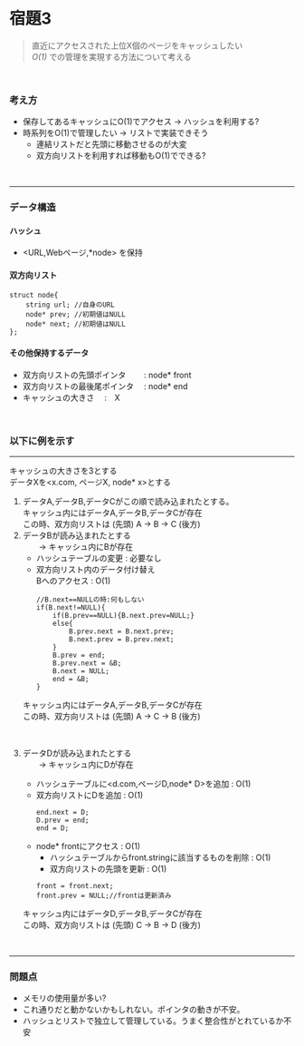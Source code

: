 # 宿題3
> 直近にアクセスされた上位X個のページをキャッシュしたい  
> _O(1)_ での管理を実現する方法について考える

<br />

### 考え方
- 保存してあるキャッシュにO(1)でアクセス -> ハッシュを利用する?
- 時系列をO(1)で管理したい -> リストで実装できそう
  - 連結リストだと先頭に移動させるのが大変
  - 双方向リストを利用すれば移動もO(1)でできる?

<br />

***
### データ構造
#### ハッシュ
- <URL,Webページ,*node> を保持

#### 双方向リスト
```
struct node{
    string url; //自身のURL
    node* prev; //初期値はNULL
    node* next; //初期値はNULL
};
```
#### その他保持するデータ
- 双方向リストの先頭ポインタ　 　: node* front
- 双方向リストの最後尾ポインタ　 : node* end
- キャッシュの大きさ 　:　X

<br />

### 以下に例を示す
***
キャッシュの大きさを3とする  
データXを<x.com, ページX, node* x>とする

1. データA,データB,データCがこの順で読み込まれたとする。  
   キャッシュ内にはデータA,データB,データCが存在  
この時、双方向リストは
(先頭) A -> B -> C (後方)
2. データBが読み込まれたとする  
     　　-> キャッシュ内にBが存在 
    - ハッシュテーブルの変更 : 必要なし
    - 双方向リスト内のデータ付け替え  
        Bへのアクセス : O(1)
        ```
        //B.next==NULLの時:何もしない
        if(B.next!=NULL){
            if(B.prev==NULL){B.next.prev=NULL;}
            else{
                B.prev.next = B.next.prev;
                B.next.prev = B.prev.next;
            }
            B.prev = end;
            B.prev.next = &B;
            B.next = NULL;
            end = &B;
        }
        ```
    キャッシュ内にはデータA,データB,データCが存在  
    この時、双方向リストは (先頭) A -> C -> B (後方)

<br />

3. データDが読み込まれたとする  
     　　-> キャッシュ内にDが存在 
    - ハッシュテーブルに<d.com,ページD,node* D>を追加 : O(1)
    - 双方向リストにDを追加 : O(1)
        ```
        end.next = D;
        D.prev = end;
        end = D;
        ```
    - node* frontにアクセス : O(1)  
      - ハッシュテーブルからfront.stringに該当するものを削除 : O(1)  
       - 双方向リストの先頭を更新 : O(1)
        ```
        front = front.next;
        front.prev = NULL;//frontは更新済み
        ```


    キャッシュ内にはデータD,データB,データCが存在  
    この時、双方向リストは (先頭) C -> B -> D (後方)

<br />

***
### 問題点
- メモリの使用量が多い?
- これ通りだと動かないかもしれない。ポインタの動きが不安。 
- ハッシュとリストで独立して管理している。うまく整合性がとれているか不安
